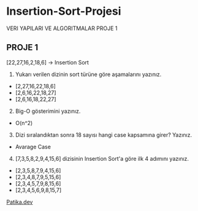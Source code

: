 # Insertion-Sort-Projesi
VERI YAPILARI VE ALGORITMALAR PROJE 1

## PROJE 1

[22,27,16,2,18,6] -> Insertion Sort

1. Yukarı verilen dizinin sort türüne göre aşamalarını yazınız.

* [2,27,16,22,18,6]
* [2,6,16,22,18,27]
* [2,6,16,18,22,27]

2. Big-O gösterimini yazınız.

* O(n^2)
  
3. Dizi sıralandıktan sonra 18 sayısı hangi case kapsamına girer? Yazınız.

* Avarage Case
  
4. [7,3,5,8,2,9,4,15,6] dizisinin Insertion Sort'a göre ilk 4 adımını yazınız.

* [2,3,5,8,7,9,4,15,6]
* [2,3,4,8,7,9,5,15,6]
* [2,3,4,5,7,9,8,15,6]
* [2,3,4,5,6,9,8,15,7]

 [Patika.dev](https://www.patika.dev/tr)
